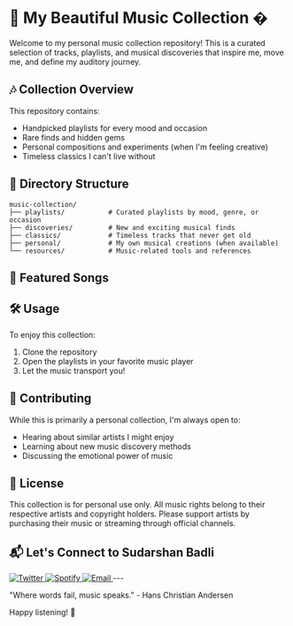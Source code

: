 # 🎵 My Beautiful Music Collection �

Welcome to my personal music collection repository! This is a curated selection of tracks, playlists, and musical discoveries that inspire me, move me, and define my auditory journey.

## 🎶 Collection Overview

This repository contains:
- Handpicked playlists for every mood and occasion
- Rare finds and hidden gems
- Personal compositions and experiments (when I'm feeling creative)
- Timeless classics I can't live without

## 📂 Directory Structure

```
music-collection/
├── playlists/           # Curated playlists by mood, genre, or occasion
├── discoveries/         # New and exciting musical finds
├── classics/            # Timeless tracks that never get old
├── personal/            # My own musical creations (when available)
└── resources/           # Music-related tools and references
```

## 🌟 Featured Songs

## 🛠️ Usage

To enjoy this collection:
1. Clone the repository
2. Open the playlists in your favorite music player
3. Let the music transport you!

## 🤝 Contributing

While this is primarily a personal collection, I'm always open to:
- Hearing about similar artists I might enjoy
- Learning about new music discovery methods
- Discussing the emotional power of music

## 📜 License

This collection is for personal use only. All music rights belong to their respective artists and copyright holders. Please support artists by purchasing their music or streaming through official channels.



## 📬 Let's Connect to Sudarshan Badli 

<a href="https://x.com/sudarshan_badli?s=09">
  <img src="https://img.shields.io/badge/Twitter-1DA1F2?style=flat&logo=twitter&logoColor=white" alt="Twitter">
</a>
<a href="https://open.spotify.com/user/31qeduwgsww623rkfv2s3uk5ngdq?si=zNLzF-sXQM23fJOVHLfSMA">
  <img src="https://img.shields.io/badge/Spotify-1DB954?style=flat&logo=spotify&logoColor=white" alt="Spotify">
</a>
<a href="mailto: sudarshanbadli7@gmail.com">
  <img src="https://img.shields.io/badge/Email-D14836?style=flat&logo=gmail&logoColor=white" alt="Email">
</a>
---

"Where words fail, music speaks." - Hans Christian Andersen

Happy listening! 🎼
